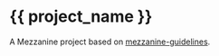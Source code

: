 # {{ project_name }}

A Mezzanine project based on [mezzanine-guidelines].

[mezzanine-guidelines]: https://gitlab.com/jerivas/django-mezzanine-guidelines/blob/v1.0.0/README.md
